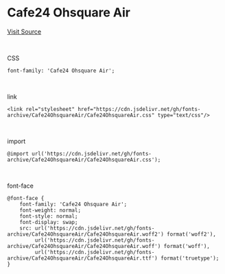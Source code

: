 # Cafe24 Ohsquare Air

[Visit Source](https://fonts.cafe24.com/)

&nbsp;

CSS

```
font-family: 'Cafe24 Ohsquare Air';
```

&nbsp;

link

```
<link rel="stylesheet" href="https://cdn.jsdelivr.net/gh/fonts-archive/Cafe24OhsquareAir/Cafe24OhsquareAir.css" type="text/css"/>
```

&nbsp;

import

```
@import url('https://cdn.jsdelivr.net/gh/fonts-archive/Cafe24OhsquareAir/Cafe24OhsquareAir.css');
```

&nbsp;

font-face

```
@font-face {
    font-family: 'Cafe24 Ohsquare Air';
    font-weight: normal;
    font-style: normal;
    font-display: swap;
    src: url('https://cdn.jsdelivr.net/gh/fonts-archive/Cafe24OhsquareAir/Cafe24OhsquareAir.woff2') format('woff2'),
         url('https://cdn.jsdelivr.net/gh/fonts-archive/Cafe24OhsquareAir/Cafe24OhsquareAir.woff') format('woff'),
         url('https://cdn.jsdelivr.net/gh/fonts-archive/Cafe24OhsquareAir/Cafe24OhsquareAir.ttf') format('truetype');
}
```
